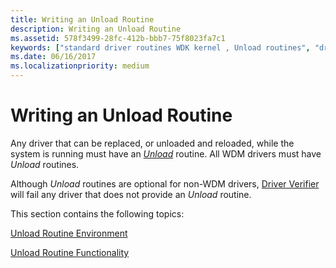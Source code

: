 ```yaml
---
title: Writing an Unload Routine
description: Writing an Unload Routine
ms.assetid: 578f3499-28fc-412b-bbb7-75f8023fa7c1
keywords: ["standard driver routines WDK kernel , Unload routines", "driver routines WDK kernel , Unload routines", "routines WDK kernel , Unload routines", "Unload routines WDK kernel", "Unload routines WDK kernel , about Unload routines", "replacing drivers", "driver replacements WDK kernel", "unloading drivers", "reloading drivers WDK kernel", "driver unloading WDK kernel", "driver reloading WDK kernel"]
ms.date: 06/16/2017
ms.localizationpriority: medium
---
```


# Writing an Unload Routine





Any driver that can be replaced, or unloaded and reloaded, while the system is running must have an [*Unload*](/windows-hardware/drivers/ddi/wdm/nc-wdm-driver_unload) routine. All WDM drivers must have *Unload* routines.

Although *Unload* routines are optional for non-WDM drivers, [Driver Verifier](../devtest/driver-verifier.md) will fail any driver that does not provide an *Unload* routine.

This section contains the following topics:

[Unload Routine Environment](unload-routine-environment.md)

[Unload Routine Functionality](unload-routine-functionality.md)

 

